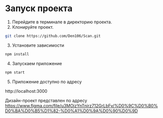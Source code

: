 
<h1>Запуск проекта</h1>

1. Перейдите в терминале в директорию проекта.
2. Клонируйте проект.

```bash
git clone https://github.com/Den106/Scan.git
```

3. Установите зависимости

```bash
npm install 
```
4. Запускаем приложение
```bash
npm start
```

5. Приложение доступно по адресу

http://localhost:3000


Дизайн-проект представлен по адресу
https://www.figma.com/file/u3MOjzYnTnirz712GrLbFv/%D0%9C%D0%B0%D0%BA%D0%B5%D1%82-%D0%A1%D0%9A%D0%90%D0%9D